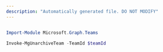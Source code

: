 ```yaml
---
description: "Automatically generated file. DO NOT MODIFY"
---
```


```powershell

Import-Module Microsoft.Graph.Teams

Invoke-MgUnarchiveTeam -TeamId $teamId

```